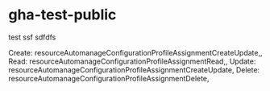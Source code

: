 # gha-test-public
test
ssf
sdfdfs


Create: resourceAutomanageConfigurationProfileAssignmentCreateUpdate,,
		Read:   resourceAutomanageConfigurationProfileAssignmentRead,,
		Update: resourceAutomanageConfigurationProfileAssignmentCreateUpdate,
		Delete: resourceAutomanageConfigurationProfileAssignmentDelete,
